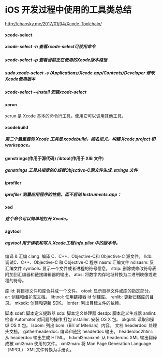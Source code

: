 #  iOS 开发过程中使用的工具类总结
http://chaosky.me/2017/01/04/Xcode-Toolchain/

#### xcode-select

##### xcode-select -h  查看xcode-select可使用命令
##### xcode-select -p  查看当前正在使用的Xcode版本路径
##### sudo xcode-select -s /Applications/Xcode.app/Contents/Developer 修改Xcode使用版本 
##### xcode-select --install 安装xcode-select

#### xcrun

xcrun 是 Xcode 基本的命令行工具。使用它可以调用其他工具。

#### xcodebuild

##### 第二个最重要的 Xcode 工具是 xcodebuild，顾名思义，构建 Xcode project 和 workspace。

#### genstrings(作用于源代码) /ibtool(作用于 XIB 文件)
##### genstrings 工具从指定的C或者Objective-C源文件生成 .strings 文件

#### iprofiler 
##### iprofiler 测量应用程序的性能，而不启动 Instruments.app：

#### xed
##### 这个命令可以简单地打开 Xcode。

#### agvtool
##### agvtool 用于读取和写入 Xcode工程 Info.plist 中的版本号。

编译 & 汇编
clang: 编译 C、C++、Objective-C和 Objective-C 源文件。
lldb: 调试C、C++、Objective-C 和 Objective-C 程序
nasm: 汇编文件
ndisasm: 反汇编文件
symbols: 显示一个文件或者进程的符号信息。
strip: 删除或修改符号表附加到汇编器和链接编辑器的输出。
atos: 将数字内存地址转换为二进制映像或进程的符号。

库
ld: 将目标文件和库合并成一个文件。
otool: 显示目标文件或库的指定部分。
ar: 创建和维护库文档。
libtool: 使用链接器 ld 创建库。
ranlib: 更新归档库的目录。
mksdk: 创建和更新 SDK。
lorder: 列出目标文件的依赖。

脚本
sdef: 脚本定义提取器
sdp: 脚本定义处理器
desdp: 脚本定义生成器
amlint: 检查 Automator 对问题的操作
打包
installer: 安装 OS X 包。
pkgutil: 读取和操纵 OS X 包。
lsbom: 列出 bom（Bill of Mterials）内容。
文档
headerdoc: 处理头文档。
gatherheaderdoc: 编译和链接 headerdoc 输出。
headerdoc2html: 从 headerdoc 输出生成 HTML。
hdxml2manxml: 从 headerdoc XML 输出翻译成被 xml2man 使用的文件。
xml2man: 将 Man Page Generation Language（MPGL） XML文件转换为手册页。


